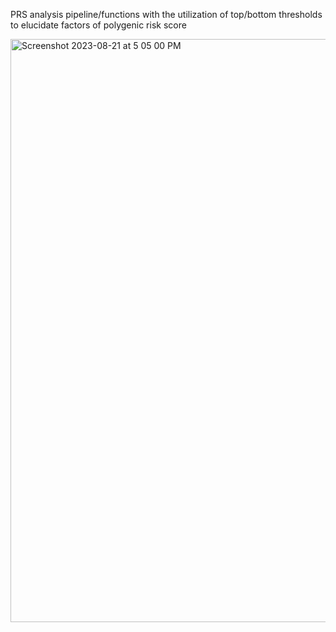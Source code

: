 PRS analysis pipeline/functions with the utilization of top/bottom thresholds to elucidate factors of polygenic risk score



<img width="933" alt="Screenshot 2023-08-21 at 5 05 00 PM" src="https://github.com/drip2hardpanu/LubbeLab/assets/104647074/bdc7b831-8fde-4004-ad39-749970c2de0e">
